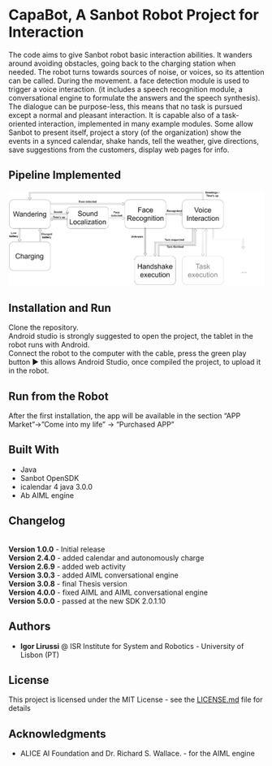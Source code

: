 # CapaBot, A Sanbot Robot Project for Interaction

The code aims to give Sanbot robot basic interaction abilities. It wanders around avoiding obstacles, going back to the charging station when needed. The robot turns towards sources of noise, or voices, so its attention can be called.
During the movement. a face detection module is used to trigger a voice interaction. (it includes a speech recognition module, a conversational engine to formulate the answers and the speech synthesis). The dialogue can be purpose-less, this means that no task is pursued except a normal and pleasant interaction. It is capable also of a task-oriented interaction, implemented in many example modules. Some allow Sanbot to present itself, project a story (of the organization) show the events in a synced calendar, shake hands, tell the weather, give directions, save suggestions from the customers, display web pages for info.

## Pipeline Implemented
![Alt text](readme-images/Pipeline.jpg?raw=true "Pipeline")

## Installation and Run
Clone the repository. <br>
Android studio is strongly suggested to open the project, the tablet in the robot runs with Android. <br>
Connect the robot to the computer with the cable, press the green play button :arrow_forward: this allows Android Studio, once compiled the project, to upload it in the robot.

<!--
## Video of the Result
[![Sanbot Interaction](http://i3.ytimg.com/)](https://youtu.be/)
-->

## Run from the Robot
After the first installation, the app will be available in the section “APP Market”->”Come into my life” -> “Purchased APP”


## Built With

*   Java
*   Sanbot OpenSDK
*   icalendar 4 java 3.0.0
*   Ab AIML engine

## Changelog
<br>**Version 1.0.0** - Initial release
<br>**Version 2.4.0** - added calendar and autonomously charge
<br>**Version 2.6.9** - added web activity
<br>**Version 3.0.3** - added AIML conversational engine
<br>**Version 3.0.8** - final Thesis version
<br>**Version 4.0.0** - fixed AIML and AIML conversational engine
<br>**Version 5.0.0** - passed at the new SDK 2.0.1.10

## Authors

*   **Igor Lirussi** @ ISR Institute for System and Robotics - University of Lisbon (PT)

## License

This project is licensed under the MIT License - see the [LICENSE.md](LICENSE) file for details

## Acknowledgments
*   ALICE AI Foundation and Dr. Richard S. Wallace. - for the AIML engine
